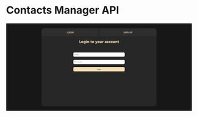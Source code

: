 # Contacts Manager API

<p align="center">
  <img src="./git-assets/main_page.png" alt="main_page">
</p>